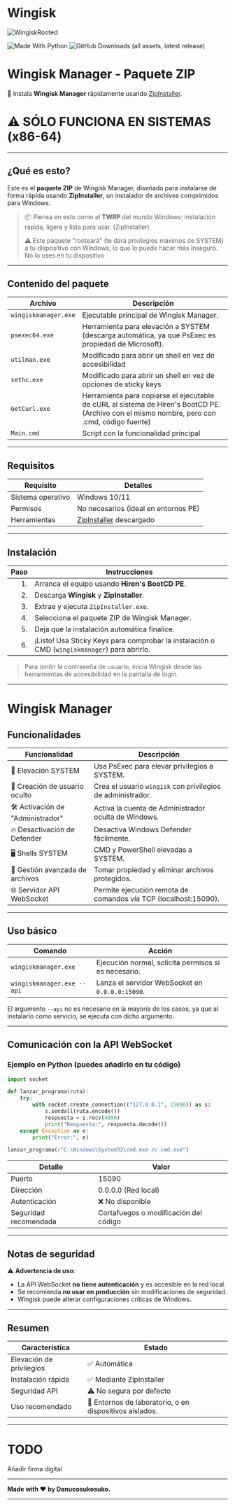 # Wingisk

![WingiskRooted](https://github.com/user-attachments/assets/c76b25f5-bec9-4236-a24a-24c5b285e6b3)

![Made With Python](https://img.shields.io/badge/Made_with-Love-red)
![GitHub Downloads (all assets, latest release)](https://img.shields.io/github/downloads/danucosukosuko/Wingisk/latest/total)

# Wingisk Manager - Paquete ZIP

🚀 Instala **Wingisk Manager** rápidamente usando [ZipInstaller](https://github.com/danucosukosuko/ZipInstaller).

# ⚠ SÓLO FUNCIONA EN SISTEMAS (x86-64)

---

## ¿Qué es esto?

Este es el **paquete ZIP** de Wingisk Manager, diseñado para instalarse de forma rápida usando **ZipInstaller**, un instalador de archivos comprimidos para Windows.

> 📦 Piensa en esto como el **TWRP** del mundo Windows: instalación rápida, ligera y lista para usar. (ZipInstaller)
> 
> ⚠ Este paquete "rooteará" (te dará privilegios máximos de SYSTEM) a tu dispositivo con Windows, lo que lo puede hacer más inseguro. No lo uses en tu dispositivo 

---

## Contenido del paquete

| Archivo              | Descripción                                                        |
|----------------------|---------------------------------------------------------------------|
| `wingiskmanager.exe`  | Ejecutable principal de Wingisk Manager.                           |
| `psexec64.exe`        | Herramienta para elevación a SYSTEM (descarga automática, ya que PsExec es propiedad de Microsoft). |
| `utilman.exe`         | Modificado para abrir un shell en vez de accesibilidad             |
| `sethc.exe`           | Modificado para abrir un shell en vez de opciones de sticky keys   |
| `GetCurl.exe`         | Herramienta para copiarse el ejecutable de cURL al sistema de Hiren's BootCD PE. (Archivo con el mismo nombre, pero con .cmd, código fuente) |
| `Main.cmd`            | Script con la funcionalidad principal                              |

---

## Requisitos

| Requisito        | Detalles                                  |
|------------------|-------------------------------------------|
| Sistema operativo | Windows 10/11                            |
| Permisos          | No necesarios (ideal en entornos PE)     |
| Herramientas      | [ZipInstaller](https://github.com/danucosukosuko/ZipInstaller) descargado |

---

## Instalación

| Paso | Instrucciones                                                              |
|-----:|---------------------------------------------------------------------------|
|  1.  | Arranca el equipo usando **Hiren's BootCD PE**.                           |
|  2.  | Descarga **Wingisk** y **ZipInstaller**.                                  |
|  3.  | Extrae y ejecuta `ZipInstaller.exe`.                                       |
|  4.  | Selecciona el paquete ZIP de Wingisk Manager.                             |
|  5.  | Deja que la instalación automática finalice.                              |
|  6.  | ¡Listo! Usa Sticky Keys para comprobar la instalación o CMD (`wingiskmanager`) para abrirlo.             |

> Para omitir la contraseña de usuario, inicia Wingisk desde las herramientas de accesibilidad en la pantalla de login.

---

# Wingisk Manager

## Funcionalidades

| Funcionalidad                      | Descripción                                                               |
|-------------------------------------|---------------------------------------------------------------------------|
| 🚀 Elevación SYSTEM                 | Usa PsExec para elevar privilegios a SYSTEM.                              |
| 👤 Creación de usuario oculto       | Crea el usuario `wingisk` con privilegios de administrador.               |
| 🛠️ Activación de "Administrador"    | Activa la cuenta de Administrador oculta de Windows.                     |
| 🔥 Desactivación de Defender        | Desactiva Windows Defender fácilmente.                                   |
| 🖥️ Shells SYSTEM                    | CMD y PowerShell elevadas a SYSTEM.                                       |
| 📂 Gestión avanzada de archivos    | Tomar propiedad y eliminar archivos protegidos.                          |
| 🌐 Servidor API WebSocket           | Permite ejecución remota de comandos vía TCP (localhost:15090).          |

---

## Uso básico

| Comando                             | Acción                              |
|-------------------------------------|------------------------------------|
| `wingiskmanager.exe`                | Ejecución normal, solicita permisos si es necesario. |
| `wingiskmanager.exe --api`          | Lanza el servidor WebSocket en `0.0.0.0:15090`.    |

El argumento `--api` no es necesario en la mayoría de los casos, ya que al instalarlo como servicio, se ejecuta con dicho argumento.

---

## Comunicación con la API WebSocket

### Ejemplo en Python (puedes añadirlo en tu código)

```python
import socket

def lanzar_programa(ruta):
    try:
        with socket.create_connection(("127.0.0.1", 15090)) as s:
            s.sendall(ruta.encode())
            respuesta = s.recv(4096)
            print("Respuesta:", respuesta.decode())
    except Exception as e:
        print("Error:", e)

lanzar_programa(r"C:\Windows\System32\cmd.exe /c cmd.exe")
```

| Detalle                 | Valor                |
|--------------------------|----------------------|
| Puerto                   | 15090                |
| Dirección                | 0.0.0.0 (Red local) |
| Autenticación            | ❌ No disponible      |
| Seguridad recomendada    | Cortafuegos o modificación del código |

---

## Notas de seguridad

⚠️ **Advertencia de uso**:

- La API WebSocket **no tiene autenticación** y es accesible en la red local.
- Se recomienda **no usar en producción** sin modificaciones de seguridad.
- Wingisk puede alterar configuraciones críticas de Windows.

---

## Resumen

| Característica             | Estado                         |
|-----------------------------|--------------------------------|
| Elevación de privilegios    | ✅ Automática |
| Instalación rápida          | ✅ Mediante ZipInstaller |
| Seguridad API               | ⚠️ No segura por defecto |
| Uso recomendado             | 🧪 Entornos de laboratorio, o en dispositivos aislados. |

---

# TODO
Añadir firma digital

---

**Made with ❤️ by Danucosukosuko.**

---  
